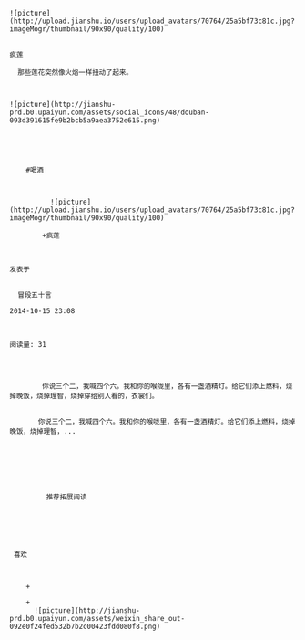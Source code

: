 
    
  
    ![picture](http://upload.jianshu.io/users/upload_avatars/70764/25a5bf73c81c.jpg?imageMogr/thumbnail/90x90/quality/100)
    

    疯莲
  
      那些莲花突然像火焰一样扭动了起来。

  
  
    ![picture](http://jianshu-prd.b0.upaiyun.com/assets/social_icons/48/douban-093d391615fe9b2bcb5a9aea3752e615.png)
  


    
      
        #喝酒
        
          
            
              ![picture](http://upload.jianshu.io/users/upload_avatars/70764/25a5bf73c81c.jpg?imageMogr/thumbnail/90x90/quality/100)
            
            +疯莲
        
        
    
    发表于 

    
      冒段五十言

    2014-10-15 23:08

    

    阅读量: 31
  


        
            你说三个二，我喊四个六。我和你的喉咙里，各有一盏酒精灯。给它们添上燃料，烧掉晚饭，烧掉理智，烧掉穿给别人看的，衣裳们。

        
           你说三个二，我喊四个六。我和你的喉咙里，各有一盏酒精灯。给它们添上燃料，烧掉晚饭，烧掉理智，...
      
    
    
      
      
      
          
             推荐拓展阅读
        
      
    
    
      
          
     喜欢

      
      
        +
                  
        +
          ![picture](http://jianshu-prd.b0.upaiyun.com/assets/weixin_share_out-092e0f24fed532b7b2c00423fdd080f8.png)
        
      
    
  


